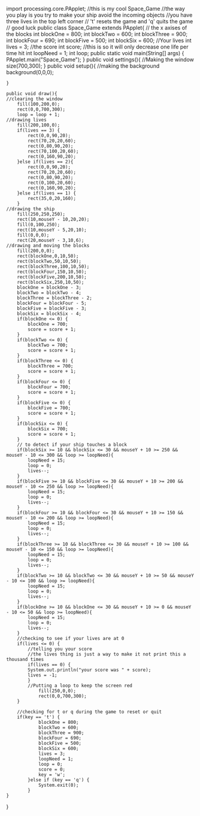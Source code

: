 import processing.core.PApplet;
//this is my cool Space_Game
//the way you play is you try to make your ship avoid the incoming objects
//you have three lives in the top left corner
// 't' resets the game and 'q' quits the game
// good luck
public class Space_Game extends PApplet{
	// the x axises of the blocks
	int blockOne = 800;
    int blockTwo = 600;
   	int blockThree = 900;
   	int blockFour = 690;
   	int blockFive = 500;
   	int blockSix = 600;
   	//Your lives
   	int lives = 3;
   	//the score
   	int score;
   	//this is so it will only decrease one life per time hit
   	int loopNeed = 1;
   	int loop;
    public static void main(String[] args) {
        PApplet.main("Space_Game");
    }
    public void settings(){
   //Making the window
    	size(700,300);
    }
    public void setup(){
    //making the background
    	background(0,0,0);
    	
    }

    public void draw(){
    //clearing the window
    	fill(100,200,0);
    	rect(0,0,700,300);
    	loop = loop + 1;
    //drawing lives
    	fill(200,100,0);
    	if(lives == 3) {
    		rect(0,0,90,20);
    		rect(70,20,20,60);
    		rect(0,80,90,20);
    		rect(70,100,20,60);
    		rect(0,160,90,20);
    	}else if(lives == 2){
    		rect(0,0,90,20);
    		rect(70,20,20,60);
    		rect(0,80,90,20);
    		rect(0,100,20,60);
    		rect(0,160,90,20);
    	}else if(lives == 1) {
    		rect(35,0,20,160);
    	}
    //drawing the ship
    	fill(250,250,250);
    	rect(10,mouseY - 10,20,20);
    	fill(0,100,250);
    	rect(10,mouseY - 5,20,10);
    	fill(0,0,0);
    	rect(20,mouseY - 3,10,6);
	//drawing and moving the blocks
    	fill(200,0,0);
    	rect(blockOne,0,10,50);
    	rect(blockTwo,50,10,50);
    	rect(blockThree,100,10,50);
    	rect(blockFour,150,10,50);
    	rect(blockFive,200,10,50);
    	rect(blockSix,250,10,50);
    	blockOne = blockOne - 3;
        blockTwo = blockTwo - 4;
        blockThree = blockThree - 2;
       	blockFour = blockFour - 5;
       	blockFive = blockFive - 3;
       	blockSix = blockSix - 4;
       	if(blockOne <= 0) {
       		blockOne = 700;
       		score = score + 1;
       	}
       	if(blockTwo <= 0) {
       		blockTwo = 700;
       		score = score + 1;
       	}
       	if(blockThree <= 0) {
       		blockThree = 700;
       		score = score + 1;
       	}
       	if(blockFour <= 0) {
       		blockFour = 700;
       		score = score + 1;
       	}
       	if(blockFive <= 0) {
       		blockFive = 700;
       		score = score + 1;
       	}
       	if(blockSix <= 0) {
       		blockSix = 700;
       		score = score + 1;
       	}
       	// to detect if your ship touches a block
       	if(blockSix >= 10 && blockSix <= 30 && mouseY + 10 >= 250 && mouseY - 10 <= 300 && loop >= loopNeed){
       		loopNeed = 15;
       		loop = 0;
       		lives--;
       	}
       	if(blockFive >= 10 && blockFive <= 30 && mouseY + 10 >= 200 && mouseY - 10 <= 250 && loop >= loopNeed){
       		loopNeed = 15;
       		loop = 0;
       		lives--;
       	}
       	if(blockFour >= 10 && blockFour <= 30 && mouseY + 10 >= 150 && mouseY - 10 <= 200 && loop >= loopNeed){
       		loopNeed = 15;
       		loop = 0;
       		lives--;
       	}
       	if(blockThree >= 10 && blockThree <= 30 && mouseY + 10 >= 100 && mouseY - 10 <= 150 && loop >= loopNeed){
       		loopNeed = 15;
       		loop = 0;
       		lives--;
       	}
       	if(blockTwo >= 10 && blockTwo <= 30 && mouseY + 10 >= 50 && mouseY - 10 <= 100 && loop >= loopNeed){
       		loopNeed = 15;
       		loop = 0;
       		lives--;
       	}
       	if(blockOne >= 10 && blockOne <= 30 && mouseY + 10 >= 0 && mouseY - 10 <= 50 && loop >= loopNeed){
       		loopNeed = 15;
       		loop = 0;
       		lives--;
       	}
       	//checking to see if your lives are at 0
       	if(lives <= 0) {
       		//telling you your score
       		//the lives thing is just a way to make it not print this a thousand times
       		if(lives == 0) {
       		System.out.println("your score was " + score);
       		lives = -1;
       		}
       		//Putting a loop to keep the screen red
       			fill(250,0,0);
       			rect(0,0,700,300);
       	}
       		
       	//checking for t or q during the game to reset or quit
       	if(key == 't') {
				blockOne = 800;
				blockTwo = 600;
				blockThree = 900;
				blockFour = 690;
				blockFive = 500;
				blockSix = 600;
				lives = 3;
				loopNeed = 1;
				loop = 0;
				score = 0;
				key = 'w';
			}else if (key == 'q') {
				System.exit(0);
			}
    }
}
